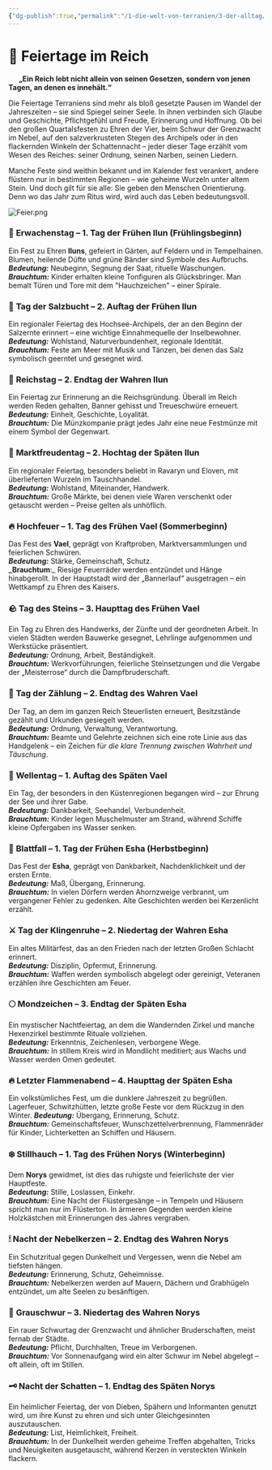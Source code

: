 ```yaml
---
{"dg-publish":true,"permalink":"/1-die-welt-von-terranien/3-der-alltag/feiertage-im-reich/"}
---
```


# 🎉 **Feiertage im Reich**
$\quad$
**„Ein Reich lebt nicht allein von seinen Gesetzen, sondern von jenen Tagen, an denen es innehält.“**

Die Feiertage Terraniens sind mehr als bloß gesetzte Pausen im Wandel der Jahreszeiten – sie sind Spiegel seiner Seele. In ihnen verbinden sich Glaube und Geschichte, Pflichtgefühl und Freude, Erinnerung und Hoffnung. Ob bei den großen Quartalsfesten zu Ehren der Vier, beim Schwur der Grenzwacht im Nebel, auf den salzverkrusteten Stegen des Archipels oder in den flackernden Winkeln der Schattennacht – jeder dieser Tage erzählt vom Wesen des Reiches: seiner Ordnung, seinen Narben, seinen Liedern.

Manche Feste sind weithin bekannt und im Kalender fest verankert, andere flüstern nur in bestimmten Regionen – wie geheime Wurzeln unter altem Stein. Und doch gilt für sie alle: Sie geben den Menschen Orientierung. Denn wo das Jahr zum Ritus wird, wird auch das Leben bedeutungsvoll.

![Feier.png](/img/user/4%20Dateien/Feier.png)


### 🌱 **Erwachenstag – 1. Tag der Frühen Ilun (Frühlingsbeginn)**

Ein Fest zu Ehren **Iluns**, gefeiert in Gärten, auf Feldern und in Tempelhainen. Blumen, heilende Düfte und grüne Bänder sind Symbole des Aufbruchs.  
**_Bedeutung:_** Neubeginn, Segnung der Saat, rituelle Waschungen.  
**_Brauchtum:_** Kinder erhalten kleine Tonfiguren als Glücksbringer. Man bemalt Türen und Tore mit dem "Hauchzeichen" – einer Spirale.



### 🌿 **Tag der Salzbucht – 2. Auftag der Frühen Ilun**

Ein regionaler Feiertag des Hochsee-Archipels, der an den Beginn der Salzernte erinnert – eine wichtige Einnahmequelle der Inselbewohner.  
**_Bedeutung:_** Wohlstand, Naturverbundenheit, regionale Identität.  
**_Brauchtum:_** Feste am Meer mit Musik und Tänzen, bei denen das Salz symbolisch geerntet und gesegnet wird.



### 👑 **Reichstag – 2. Endtag der Wahren Ilun**

Ein Feiertag zur Erinnerung an die Reichsgründung. Überall im Reich werden Reden gehalten, Banner gehisst und Treueschwüre erneuert.  
**_Bedeutung:_** Einheit, Geschichte, Loyalität.  
**_Brauchtum:_** Die Münzkompanie prägt jedes Jahr eine neue Festmünze mit einem Symbol der Gegenwart.



### 🐴 **Marktfreudentag – 2. Hochtag der Späten Ilun**

Ein regionaler Feiertag, besonders beliebt in Ravaryn und Eloven, mit überlieferten Wurzeln im Tauschhandel.  
**_Bedeutung:_** Wohlstand, Miteinander, Handwerk.  
**_Brauchtum:_** Große Märkte, bei denen viele Waren verschenkt oder getauscht werden – Preise gelten als unhöflich.



### 🔥 **Hochfeuer – 1. Tag des Frühen Vael (Sommerbeginn)**

Das Fest des **Vael**, geprägt von Kraftproben, Marktversammlungen und feierlichen Schwüren.  
**_Bedeutung:_** Stärke, Gemeinschaft, Schutz.  
**_Brauchtum**:_ Riesige Feuerräder werden entzündet und Hänge hinabgerollt. In der Hauptstadt wird der „Bannerlauf“ ausgetragen – ein Wettkampf zu Ehren des Kaisers.




### 🪨 **Tag des Steins – 3. Haupttag des Frühen Vael**

Ein Tag zu Ehren des Handwerks, der Zünfte und der geordneten Arbeit. In vielen Städten werden Bauwerke gesegnet, Lehrlinge aufgenommen und Werkstücke präsentiert.  
**_Bedeutung:_** Ordnung, Arbeit, Beständigkeit.  
**_Brauchtum:_** Werkvorführungen, feierliche Steinsetzungen und die Vergabe der „Meisterrose“ durch die Dampfbruderschaft.


### 📜 **Tag der Zählung – 2. Endtag des Wahren Vael**

Der Tag, an dem im ganzen Reich Steuerlisten erneuert, Besitzstände gezählt und Urkunden gesiegelt werden.  
**_Bedeutung:_** Ordnung, Verwaltung, Verantwortung.  
**_Brauchtum:_** Beamte und Gelehrte zeichnen sich eine rote Linie aus das Handgelenk – ein Zeichen für _die klare Trennung zwischen Wahrheit und Täuschung_.


### 🐚 **Wellentag – 1. Auftag des Späten Vael**

Ein Tag, der besonders in den Küstenregionen begangen wird – zur Ehrung der See und ihrer Gabe.  
**_Bedeutung:_** Dankbarkeit, Seehandel, Verbundenheit.  
**_Brauchtum:_** Kinder legen Muschelmuster am Strand, während Schiffe kleine Opfergaben ins Wasser senken.



### 🍂 **Blattfall – 1. Tag der Frühen Esha (Herbstbeginn)**

Das Fest der **Esha**, geprägt von Dankbarkeit, Nachdenklichkeit und der ersten Ernte.  
**_Bedeutung:_** Maß, Übergang, Erinnerung.  
**_Brauchtum:_** In vielen Dörfern werden Ahornzweige verbrannt, um vergangener Fehler zu gedenken. Alte Geschichten werden bei Kerzenlicht erzählt.



### ⚔️ **Tag der Klingenruhe – 2. Niedertag der Wahren Esha**

Ein altes Militärfest, das an den Frieden nach der letzten Großen Schlacht erinnert.  
**_Bedeutung:_** Disziplin, Opfermut, Erinnerung.  
**_Brauchtum:_** Waffen werden symbolisch abgelegt oder gereinigt, Veteranen erzählen ihre Geschichten am Feuer.



### 🌕 **Mondzeichen – 3. Endtag der Späten Esha**

Ein mystischer Nachtfeiertag, an dem die Wandernden Zirkel und manche Hexenzirkel bestimmte Rituale vollziehen.  
**_Bedeutung:_** Erkenntnis, Zeichenlesen, verborgene Wege.  
**_Brauchtum:_** In stillem Kreis wird in Mondlicht meditiert; aus Wachs und Wasser werden Omen gedeutet.



### 🔥 **Letzter Flammenabend – 4. Haupttag der Späten Esha**

Ein volkstümliches Fest, um die dunklere Jahreszeit zu begrüßen. Lagerfeuer, Schwitzhütten, letzte große Feste vor dem Rückzug in den Winter.
**_Bedeutung:_** Übergang, Erinnerung, Schutz.  
**_Brauchtum:_** Gemeinschaftsfeuer, Wunschzettelverbrennung, Flammenräder für Kinder, Lichterketten an Schiffen und Häusern.



### ❄️ **Stillhauch – 1. Tag des Frühen Norys (Winterbeginn)**

Dem **Norys** gewidmet, ist dies das ruhigste und feierlichste der vier Hauptfeste.  
**_Bedeutung:_** Stille, Loslassen, Einkehr.  
**_Brauchtum:_** Eine Nacht der Flüstergesänge – in Tempeln und Häusern spricht man nur im Flüsterton. In ärmeren Gegenden werden kleine Holzkästchen mit Erinnerungen des Jahres vergraben.



### 🕯 **Nacht der Nebelkerzen – 2. Endtag des Wahren Norys**

Ein Schutzritual gegen Dunkelheit und Vergessen, wenn die Nebel am tiefsten hängen.  
**_Bedeutung:_** Erinnerung, Schutz, Geheimnisse.  
**_Brauchtum:_** Nebelkerzen werden auf Mauern, Dächern und Grabhügeln entzündet, um alte Seelen zu besänftigen.



### 🐺 **Grauschwur – 3. Niedertag des Wahren Norys**

Ein rauer Schwurtag der Grenzwacht und ähnlicher Bruderschaften, meist fernab der Städte.  
**_Bedeutung:_** Pflicht, Durchhalten, Treue im Verborgenen.  
**_Brauchtum:_** Vor Sonnenaufgang wird ein alter Schwur im Nebel abgelegt – oft allein, oft im Stillen.




### 🗝️ **Nacht der Schatten – 1. Endtag des Späten Norys**

Ein heimlicher Feiertag, der von Dieben, Spähern und Informanten genutzt wird, um ihre Kunst zu ehren und sich unter Gleichgesinnten auszutauschen.  
**_Bedeutung:_** List, Heimlichkeit, Freiheit.  
**_Brauchtum:_** In der Dunkelheit werden geheime Treffen abgehalten, Tricks und Neuigkeiten ausgetauscht, während Kerzen in versteckten Winkeln flackern.